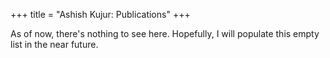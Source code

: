 +++
title = "Ashish Kujur: Publications"
+++

As of now, there's nothing to see here. Hopefully, I will populate this empty list in the near future.
